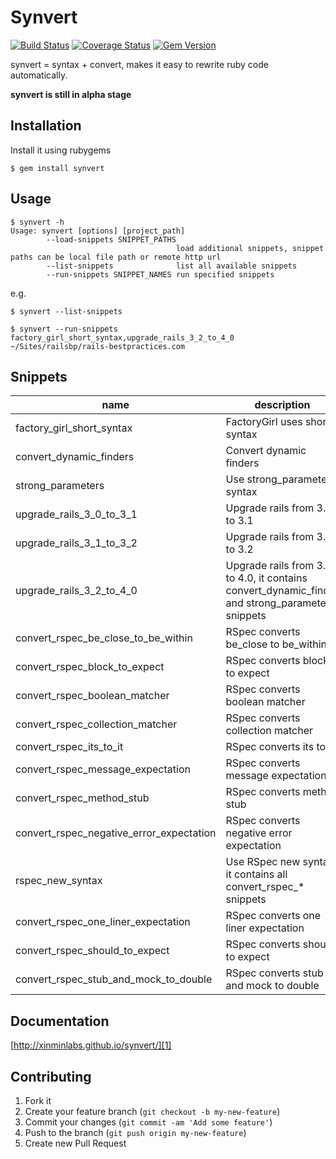 # Synvert

[![Build Status](https://secure.travis-ci.org/xinminlabs/synvert.png)](http://travis-ci.org/xinminlabs/synvert)
[![Coverage Status](https://coveralls.io/repos/xinminlabs/synvert/badge.png?branch=master)](https://coveralls.io/r/xinminlabs/synvert)
[![Gem Version](https://badge.fury.io/rb/synvert.png)](http://badge.fury.io/rb/synvert)

synvert = syntax + convert, makes it easy to rewrite ruby code
automatically.

**synvert is still in alpha stage**

## Installation

Install it using rubygems

```
$ gem install synvert
```

## Usage

```
$ synvert -h
Usage: synvert [options] [project_path]
        --load-snippets SNIPPET_PATHS
                                     load additional snippets, snippet paths can be local file path or remote http url
        --list-snippets              list all available snippets
        --run-snippets SNIPPET_NAMES run specified snippets
```

e.g.

```
$ synvert --list-snippets
```

```
$ synvert --run-snippets factory_girl_short_syntax,upgrade_rails_3_2_to_4_0 ~/Sites/railsbp/rails-bestpractices.com
```

## Snippets

name | description
--- | ---
factory_girl_short_syntax                | FactoryGirl uses short syntax
convert_dynamic_finders                  | Convert dynamic finders
strong_parameters                        | Use strong_parameters syntax
upgrade_rails_3_0_to_3_1                 | Upgrade rails from 3.0 to 3.1
upgrade_rails_3_1_to_3_2                 | Upgrade rails from 3.1 to 3.2
upgrade_rails_3_2_to_4_0                 | Upgrade rails from 3.2 to 4.0, it contains convert_dynamic_finder and strong_parameters snippets
convert_rspec_be_close_to_be_within      | RSpec converts be_close to be_within
convert_rspec_block_to_expect            | RSpec converts block to expect
convert_rspec_boolean_matcher            | RSpec converts boolean matcher
convert_rspec_collection_matcher         | RSpec converts collection matcher
convert_rspec_its_to_it                  | RSpec converts its to it
convert_rspec_message_expectation        | RSpec converts message expectation
convert_rspec_method_stub                | RSpec converts method stub
convert_rspec_negative_error_expectation | RSpec converts negative error expectation
rspec_new_syntax                         | Use RSpec new syntax, it contains all convert_rspec_* snippets
convert_rspec_one_liner_expectation      | RSpec converts one liner expectation
convert_rspec_should_to_expect           | RSpec converts should to expect
convert_rspec_stub_and_mock_to_double    | RSpec converts stub and mock to double

## Documentation

[http://xinminlabs.github.io/synvert/][1]

## Contributing

1. Fork it
2. Create your feature branch (`git checkout -b my-new-feature`)
3. Commit your changes (`git commit -am 'Add some feature'`)
4. Push to the branch (`git push origin my-new-feature`)
5. Create new Pull Request

[1]: http://xinminlabs.github.io/synvert/
